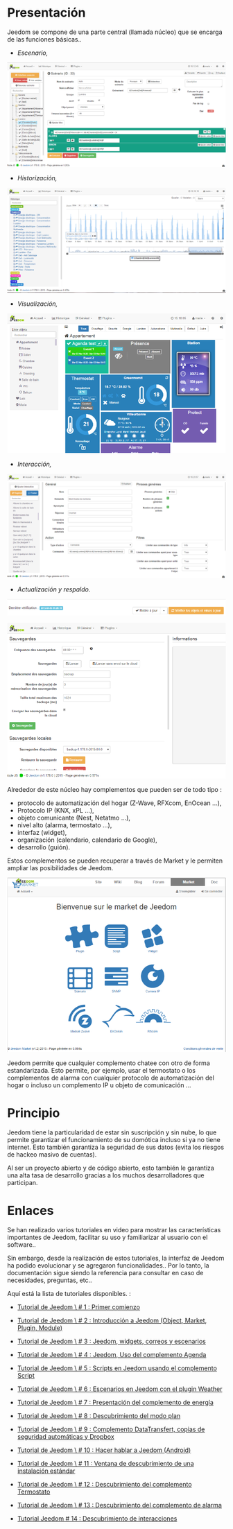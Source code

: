 Presentación 
===

Jeedom se compone de una parte central (llamada núcleo) que se encarga de las funciones básicas..

-   *Escenario,*

![Page Escenario](images/doc-presentation-scenario.png)

-   *Historización,*

![Page Historique](images/doc-presentation-historique.png)

-   *Visualización,*

![Page Dashboard](images/doc-presentation-affichage.png)

-   *Interacción,*

![Page Interacción](images/doc-presentation-interaction.png)

-   *Actualización y respaldo.*

![Page Mise à jour](images/doc-presentation-maj.png)

![Page Sauvegarde](images/doc-presentation-sauvegarde.png)

Alrededor de este núcleo hay complementos que pueden ser de todo tipo :

-   protocolo de automatización del hogar (Z-Wave, RFXcom, EnOcean ...),
-   Protocolo IP (KNX, xPL ...),
-   objeto comunicante (Nest, Netatmo ...),
-   nivel alto (alarma, termostato ...),
-   interfaz (widget),
-   organización (calendario, calendario de Google),
-   desarrollo (guión).

Estos complementos se pueden recuperar a través de Market y le permiten ampliar las posibilidades de Jeedom.

![Page Market](images/doc-presentation-market.png)

Jeedom permite que cualquier complemento chatee con otro de forma estandarizada. Esto permite, por ejemplo, usar el termostato o los complementos de alarma con cualquier protocolo de automatización del hogar o incluso un complemento IP u objeto de comunicación ...

Principio
=== 

Jeedom tiene la particularidad de estar sin suscripción y sin nube, lo que permite garantizar el funcionamiento de su domótica incluso si ya no tiene internet. Esto también garantiza la seguridad de sus datos (evita los riesgos de hackeo masivo de cuentas).

Al ser un proyecto abierto y de código abierto, esto también le garantiza una alta tasa de desarrollo gracias a los muchos desarrolladores que participan.

Enlaces
===

Se han realizado varios tutoriales en video para mostrar las características importantes de Jeedom, facilitar su uso y familiarizar al usuario con el software..

Sin embargo, desde la realización de estos tutoriales, la interfaz de Jeedom ha podido evolucionar y se agregaron funcionalidades.. Por lo tanto, la documentación sigue siendo la referencia para consultar en caso de necesidades, preguntas, etc..

Aquí está la lista de tutoriales disponibles. :

-   [Tutorial de Jeedom \ # 1 : Primer comienzo](https://www.youtube.com/watch?v=UTECRBGEUtI)

-   [Tutorial de Jeedom \ # 2 : Introducción a Jeedom (Object, Market, Plugin, Module)](https://www.youtube.com/watch?v=2LU1neNvbus)

-   [Tutorial de Jeedom \ # 3 : Jeedom, widgets, correos y escenarios](https://www.youtube.com/watch?v=OJn33XbpiH8)

-   [Tutorial de Jeedom \ # 4 : Jeedom, Uso del complemento Agenda](https://www.youtube.com/watch?v=EBuvIabg3Cc)

-   [Tutorial de Jeedom \ # 5 : Scripts en Jeedom usando el complemento Script](https://www.youtube.com/watch?v=FRbQILAogX0)

-   [Tutorial de Jeedom \ # 6 : Escenarios en Jeedom con el plugin Weather](https://www.youtube.com/watch?v=w0ErP3wyEoA)

-   [Tutorial de Jeedom \ # 7 : Presentación del complemento de energía](https://www.youtube.com/watch?v=DZfA_DxqbNs)

-   [Tutorial de Jeedom \ # 8 : Descubrimiento del modo plan](https://www.youtube.com/watch?v=2IkXF6CBCAE)

-   [Tutorial de Jeedom \ # 9 : Complemento DataTransfert, copias de seguridad automáticas y Dropbox](https://www.youtube.com/watch?v=wLOfJygFc8k)

-   [Tutorial de Jeedom \ # 10 : Hacer hablar a Jeedom (Android)](https://www.youtube.com/watch?v=3Pc3VJFWHo4)

-   [Tutorial de Jeedom \ # 11 : Ventana de descubrimiento de una instalación estándar](https://www.youtube.com/watch?v=hW1d1FvkmSs)

-   [Tutorial de Jeedom \ # 12 : Descubrimiento del complemento Termostato](https://www.youtube.com/watch?v=T21gqp1SQK0)

-   [Tutorial de Jeedom \ # 13 : Descubrimiento del complemento de alarma](https://www.youtube.com/watch?v=JjnWeU614gc)

-   [Tutorial Jeedom # 14 : Descubrimiento de interacciones](https://www.youtube.com/watch?v=Z8SHo_Xwk0Q) 
